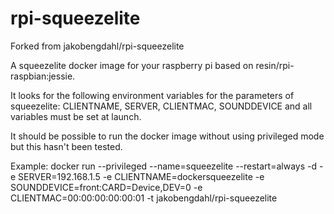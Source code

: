 # rpi-squeezelite

Forked from jakobengdahl/rpi-squeezelite

A squeezelite docker image for your raspberry pi based on resin/rpi-raspbian:jessie.

It looks for the following environment variables for the parameters of squeezelite: CLIENTNAME, SERVER, CLIENTMAC, SOUNDDEVICE and all variables must be set at launch.

It should be possible to run the docker image without using privileged mode but this hasn't been tested.

Example: docker run --privileged --name=squeezelite --restart=always -d -e SERVER=192.168.1.5 -e CLIENTNAME=dockersqueezelite -e SOUNDDEVICE=front:CARD=Device,DEV=0 -e CLIENTMAC=00:00:00:00:00:01 -t jakobengdahl/rpi-squeezelite
 
